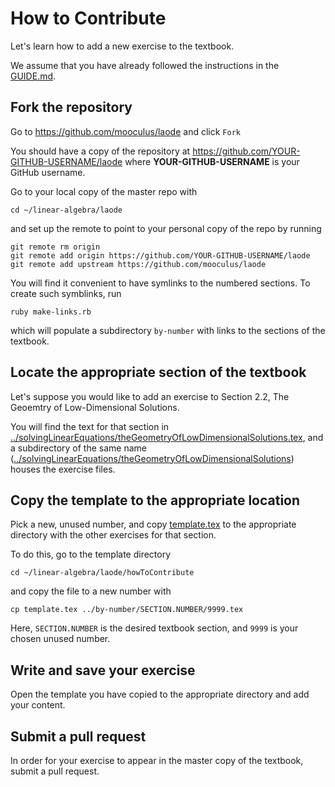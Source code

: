 # How to Contribute

Let's learn how to add a new exercise to the textbook.

We assume that you have already followed the instructions in the [GUIDE.md](../GUIDE.md).

## Fork the repository

Go to https://github.com/mooculus/laode and click `Fork`

You should have a copy of the repository at https://github.com/YOUR-GITHUB-USERNAME/laode where **YOUR-GITHUB-USERNAME** is your GitHub username.

Go to your local copy of the master repo with
```
cd ~/linear-algebra/laode
```
and set up the remote to point to your personal copy of the repo by running
```
git remote rm origin
git remote add origin https://github.com/YOUR-GITHUB-USERNAME/laode
git remote add upstream https://github.com/mooculus/laode 
```

You will find it convenient to have symlinks to the numbered sections.  To create such symblinks, run
```
ruby make-links.rb
```
which will populate a subdirectory `by-number` with links to the sections of the textbook.

## Locate the appropriate section of the textbook

Let's suppose you would like to add an exercise to Section 2.2, The
Geoemtry of Low-Dimensional Solutions.

You will find the text for that section in [../solvingLinearEquations/theGeometryOfLowDimensionalSolutions.tex](../solvingLinearEquations/theGeometryOfLowDimensionalSolutions.tex), and a subdirectory of the same name ([../solvingLinearEquations/theGeometryOfLowDimensionalSolutions](../solvingLinearEquations/theGeometryOfLowDimensionalSolutions)) houses the exercise files.

## Copy the template to the appropriate location

Pick a new, unused number, and copy [template.tex](template.tex) to
the appropriate directory with the other exercises for that section.

To do this, go to the template directory
```
cd ~/linear-algebra/laode/howToContribute
```
and copy the file to a new number with
```
cp template.tex ../by-number/SECTION.NUMBER/9999.tex
```
Here, `SECTION.NUMBER` is the desired textbook section, and `9999` is your chosen unused number.

## Write and save your exercise

Open the template you have copied to the appropriate directory and add
your content.

## Submit a pull request

In order for your exercise to appear in the master copy of the
textbook, submit a pull request.
